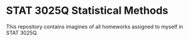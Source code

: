 # STAT 3025Q Statistical Methods 

This repository contains imagines of all homeworks assigned to myself in STAT 3025Q.
